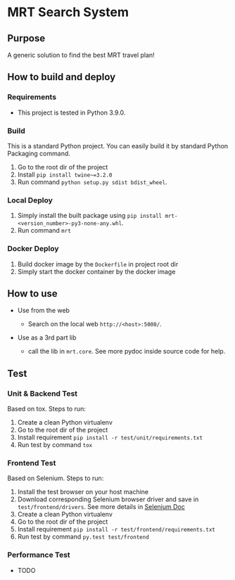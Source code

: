 # MRT Search System

## Purpose
A generic solution to find the best MRT travel plan!

## How to build and deploy
### Requirements
  * This project is tested in Python 3.9.0.

### Build
This is a standard Python project. You can easily build it by standard Python Packaging command.
1. Go to the root dir of the project
1. Install ```pip install twine~=3.2.0```
1. Run command ```python setup.py sdist bdist_wheel```.

### Local Deploy
1. Simply install the built package using ```pip install mrt-<version_number>-py3-none-any.whl```.
2. Run command ```mrt```

### Docker Deploy
1. Build docker image by the ```Dockerfile``` in project root dir
1. Simply start the docker container by the docker image

## How to use

* Use from the web
  * Search on the local web ```http://<host>:5000/```.

* Use as a 3rd part lib
  * call the lib in ```mrt.core```. See more pydoc inside source code for help.
 
## Test
### Unit & Backend Test
Based on tox. Steps to run:
1. Create a clean Python virtualenv
1. Go to the root dir of the project
1. Install requirement ```pip install -r test/unit/requirements.txt```
1. Run test by command ```tox```

### Frontend Test
Based on Selenium. Steps to run:
1. Install the test browser on your host machine
1. Download corresponding Selenium browser driver and save in ```test/frontend/drivers```. See more details in [Selenium Doc](https://www.selenium.dev/documentation/en/webdriver/driver_requirements/)
1. Create a clean Python virtualenv
1. Go to the root dir of the project
1. Install requirement ```pip install -r test/frontend/requirements.txt```
1. Run test by command ```py.test test/frontend```
  
### Performance Test
* TODO
